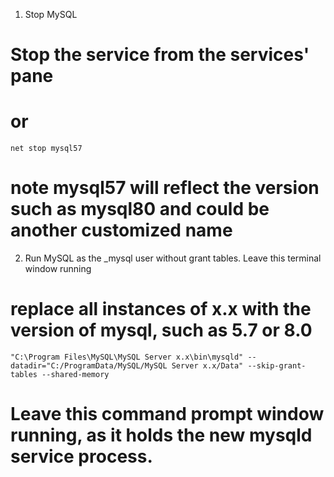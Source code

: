 1. Stop MySQL
# Stop the service from the services' pane
# or
`net stop mysql57`
# note mysql57 will reflect the version such as mysql80 and could be another customized name

2. Run MySQL as the \_mysql user without grant tables. Leave this terminal window running
# replace all instances of x.x with the version of mysql, such as 5.7 or 8.0
`"C:\Program Files\MySQL\MySQL Server x.x\bin\mysqld" --datadir="C:/ProgramData/MySQL/MySQL Server x.x/Data" --skip-grant-tables --shared-memory`
# Leave this command prompt window running, as it holds the new mysqld service process.
